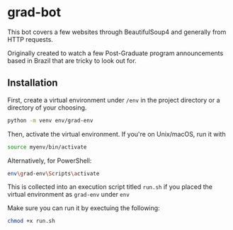 # grad-bot

This bot covers a few websites through BeautifulSoup4 and generally from HTTP requests.

Originally created to watch a few Post-Graduate program announcements based in Brazil that are tricky to look out for.

## Installation 
First, create a virtual environment under `/env` in the project directory or a directory of your choosing.

```bash
python -m venv env/grad-env
```

Then, activate the virtual environment. If you're on Unix/macOS, run it with
```bash
source myenv/bin/activate  
```

Alternatively, for PowerShell:
```bash
env\grad-env\Scripts\activate     
```

This is collected into an execution script titled `run.sh` if you placed the virtual environment as `grad-env` under `env`

Make sure you can run it by exectuing the following:
```bash
chmod +x run.sh
```

